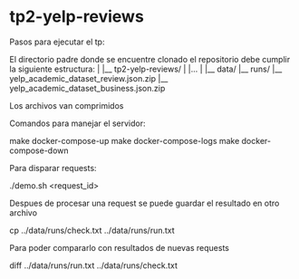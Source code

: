 # tp2-yelp-reviews

Pasos para ejecutar el tp:

El directorio padre donde se encuentre clonado el repositorio debe cumplir la siguiente estructura:
|
|__ tp2-yelp-reviews/
|       |... 
|
|__ data/
      |__ runs/
      |__ yelp_academic_dataset_review.json.zip
      |__ yelp_academic_dataset_business.json.zip


Los archivos van comprimidos

Comandos para manejar el servidor:

make docker-compose-up
make docker-compose-logs
make docker-compose-down

Para disparar requests:

./demo.sh <request_id>

Despues de procesar una request se puede guardar el resultado en otro archivo

cp ../data/runs/check.txt ../data/runs/run.txt

Para poder compararlo con resultados de nuevas requests

diff ../data/runs/run.txt ../data/runs/check.txt
